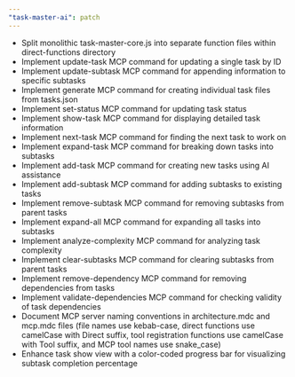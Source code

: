 ```yaml
---
"task-master-ai": patch
---
```


- Split monolithic task-master-core.js into separate function files within direct-functions directory
- Implement update-task MCP command for updating a single task by ID
- Implement update-subtask MCP command for appending information to specific subtasks
- Implement generate MCP command for creating individual task files from tasks.json
- Implement set-status MCP command for updating task status
- Implement show-task MCP command for displaying detailed task information
- Implement next-task MCP command for finding the next task to work on
- Implement expand-task MCP command for breaking down tasks into subtasks
- Implement add-task MCP command for creating new tasks using AI assistance
- Implement add-subtask MCP command for adding subtasks to existing tasks
- Implement remove-subtask MCP command for removing subtasks from parent tasks
- Implement expand-all MCP command for expanding all tasks into subtasks
- Implement analyze-complexity MCP command for analyzing task complexity
- Implement clear-subtasks MCP command for clearing subtasks from parent tasks
- Implement remove-dependency MCP command for removing dependencies from tasks
- Implement validate-dependencies MCP command for checking validity of task dependencies
- Document MCP server naming conventions in architecture.mdc and mcp.mdc files (file names use kebab-case, direct functions use camelCase with Direct suffix, tool registration functions use camelCase with Tool suffix, and MCP tool names use snake_case)
- Enhance task show view with a color-coded progress bar for visualizing subtask completion percentage
